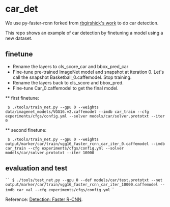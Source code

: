 # car_det

We use py-faster-rcnn forked from [rbgirshick's work](https://github.com/rbgirshick/py-faster-rcnn) to do car detection.

This repo shows an example of car detection by finetuning a model using a new dataset.

## finetune

* Rename the layers to cls_score_car and bbox_pred_car
* Fine-tune pre-trained ImageNet model and snapshot at iteration 0. Let's call the snapshot Basketball_0.caffemodel. Stop training.
* Rename the layers back to cls_score and bbox_pred.
* Fine-tune Car_0.caffemodel to get the final model.

** first finetune:

` 
$ ./tools/train_net.py --gpu 0 --weights data/imagenet_models/VGG16.v2.caffemodel --imdb car_train --cfg experiments/cfgs/config.yml --solver models/car/solver.prototxt --iter 0
` 

** second finetune:

` 
$ ./tools/train_net.py --gpu 0 --weights output/marker/car/train/vgg16_faster_rcnn_car_iter_0.caffemodel --imdb car_train --cfg experiments/cfgs/config.yml --solver models/car/solver.prototxt --iter 10000
` 

## evaluation and test

` ``
$ ./tools/test_net.py --gpu 0 --def models/car/test.prototxt --net output/marker/car/train/vgg16_faster_rcnn_car_iter_10000.caffemodel --imdb car_val --cfg experiments/cfgs/config.yml
` ``

Reference: [Detection: Faster  R-CNN](https://huangying-zhan.github.io/2016/09/22/detection-faster-rcnn.html).
